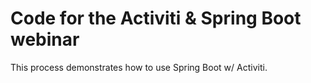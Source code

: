 Code for the Activiti & Spring Boot webinar 
============================

This process demonstrates how to use Spring Boot w/ Activiti. 
